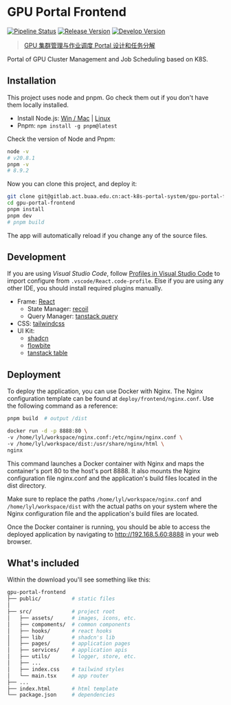 # GPU Portal Frontend

[![Pipeline Status](https://gitlab.act.buaa.edu.cn/gpu-portal/gpu-portal-frontend/badges/main/pipeline.svg)](https://gitlab.act.buaa.edu.cn/gpu-portal/gpu-portal-frontend/-/commits/main)
[![Release Version](https://img.shields.io/badge/Release-0.0.0-blue)](https://codec.sensetime.com/)
[![Develop Version](https://img.shields.io/badge/Develop-0.0.0-orange)](http://10.151.166.71:8000/)

> [GPU 集群管理与作业调度 Portal 设计和任务分解](https://docs.qq.com/doc/DWENFVWpzSW16TGFV)

Portal of GPU Cluster Management and Job Scheduling based on K8S.

## Installation

This project uses node and pnpm. Go check them out if you don't have them locally installed.

- Install Node.js: [Win / Mac](https://nodejs.org/en/download) | [Linux](https://github.com/nodesource/distributions/blob/master/README.md#installation-instructions)
- Pnpm: `npm install -g pnpm@latest`

Check the version of Node and Pnpm:

```bash
node -v
# v20.8.1
pnpm -v
# 8.9.2
```

Now you can clone this project, and deploy it:

```bash
git clone git@gitlab.act.buaa.edu.cn:act-k8s-portal-system/gpu-portal-frontend.git
cd gpu-portal-frontend
pnpm install
pnpm dev
# pnpm build
```

The app will automatically reload if you change any of the source files.

## Development

If you are using _Visual Studio Code_, follow [Profiles in Visual Studio Code](https://code.visualstudio.com/docs/editor/profiles#_import) to import configure from `.vscode/React.code-profile`. Else if you are using any other IDE, you should install required plugins manually.

- Frame: [React](https://react.dev/learn)
  - State Manager: [recoil](https://recoiljs.org/zh-hans/)
  - Query Manager: [tanstack query](https://tanstack.com/query/latest)
- CSS: [tailwindcss](https://tailwindcss.com/docs/guides/vite)
- UI Kit:
  - [shadcn](https://ui.shadcn.com/examples/dashboard)
  - [flowbite](https://flowbite.com/docs/getting-started/react/)
  - [tanstack table](https://tanstack.com/table/v8)

## Deployment

To deploy the application, you can use Docker with Nginx. The Nginx configuration template can be found at `deploy/frontend/nginx.conf`. Use the following command as a reference:

```bash
pnpm build  # output /dist

docker run -d -p 8888:80 \
-v /home/lyl/workspace/nginx.conf:/etc/nginx/nginx.conf \
-v /home/lyl/workspace/dist:/usr/share/nginx/html \
nginx
```

This command launches a Docker container with Nginx and maps the container's port 80 to the host's port 8888. It also mounts the Nginx configuration file nginx.conf and the application's build files located in the dist directory.

Make sure to replace the paths `/home/lyl/workspace/nginx.conf` and `/home/lyl/workspace/dist` with the actual paths on your system where the Nginx configuration file and the application's build files are located.

Once the Docker container is running, you should be able to access the deployed application by navigating to http://192.168.5.60:8888 in your web browser.

## What's included

Within the download you'll see something like this:

```bash
gpu-portal-frontend
├── public/          # static files
│
├── src/             # project root
│   ├── assets/      # images, icons, etc.
│   ├── compoments/  # common components
│   ├── hooks/       # react hooks
│   ├── lib/         # shadcn's lib
│   ├── pages/       # application pages
│   ├── services/    # application apis
│   ├── utils/       # logger, store, etc.
│   ├── ...
│   ├── index.css    # tailwind styles
│   └── main.tsx     # app router
├── ...
├── index.html       # html template
└── package.json     # dependencies
```
